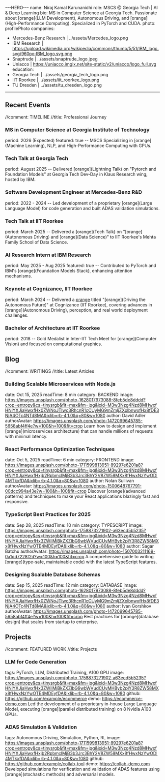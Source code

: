 ---HERO---
name: Niraj Kamal Karunanidhi
role: MSCS @ Georgia Tech | AI & Deep Learning
bio: MS in Computer Science at Georgia Tech. Passionate about [orange](LLM Development), Autonomous Driving, and [orange](High-Performance Computing). Specialized in PyTorch and CUDA. 
photo: profilePhoto
companies:
- Mercedes-Benz Research | ../assets/Mercedes_logo.png
- IBM Research | https://upload.wikimedia.org/wikipedia/commons/thumb/5/51/IBM_logo.svg/960px-IBM_logo.svg.png
- Snaptrude | ../assets/snaptrude_logo.jpeg
- Uniacco | https://uniacco.imgix.net/site-static/v2/uniacco/logo_full.svg
education:
- Georgia Tech | ../assets/georgia_tech_logo.png
- IIT Roorkee | ../assets/iit_roorkee_logo.png
- TU Dresden | ../assets/tu_dresden_logo.png

---

## Recent Events
//comment: TIMELINE
//title: Professional Journey

### MS in Computer Science at Georgia Institute of Technology
period: 2026 (Expected)
featured: true
 -- MSCS Specializing in [orange](Machine Learning), NLP, and High-Performance Computing with GPUs. 

### Tech Talk at Georgia Tech
period: August 2025
 -- Delivered [orange](Lightning Talk) on "Pytorch and Foundation Models" at Georgia Tech Dev-Day in Klaus Research wing, hosted by IBM.

### Software Development Engineer at Mercedes-Benz R&D
period: 2022 - 2024
 -- Led development of a proprietary [orange](Large Language Model) for code generation and built ADAS validation simulations. 

### Tech Talk at IIT Roorkee
period: March 2025
 -- Delivered a [orange](Tech Talk) on "[orange](Autonomous Driving) and [orange](Data Science)" to IIT Roorkee's Mehta Family School of Data Science.

### AI Research Intern at IBM Research
period: May 2025 - Aug 2025
featured: true
 -- Contributed to PyTorch and IBM's [orange](Foundation Models Stack), enhancing attention mechanisms. 

### Keynote at Cognizance, IIT Roorkee
period: March 2024
 -- Delivered a [orange](Keynote) titled "[orange](Driving the Autonomous Future)" at Cognizance (IIT Roorkee), covering advances in [orange](Autonomous Driving), perception, and real world deployment challenges.


### Bachelor of Architecture at IIT Roorkee
period: 2018
 -- Gold Medalist in Inter-IIT Tech Meet for [orange](Computer Vision) and focused on computational graphics. 

## Blog  
//comment: WRITINGS
//title: Latest Articles

### Building Scalable Microservices with Node.js
date: Oct 15, 2025
readTime: 8 min
category: BACKEND
image: https://images.unsplash.com/photo-1628017973088-8feb5de8dddd?crop=entropy&cs=tinysrgb&fit=max&fm=jpg&ixid=M3w3Nzg4Nzd8MHwxfHNlYXJjaHwxfHx0ZWNoJTIwc3RhcnR1cCUyMG9mZmljZXxlbnwxfHx8fDE3NjA4OTc4NTd8MA&ixlib=rb-4.1.0&q=80&w=1080
author: David Adler
authorAvatar: https://images.unsplash.com/photo-1472099645785-5658abf4ff4e?w=100&h=100&fit=crop
Learn how to design and implement [orange](microservices architecture) that can handle millions of requests with minimal latency.

### React Performance Optimization Techniques
date: Oct 5, 2025
readTime: 6 min
category: FRONTEND
image: https://images.unsplash.com/photo-1711599813951-89297e6201a8?crop=entropy&cs=tinysrgb&fit=max&fm=jpg&ixid=M3w3Nzg4Nzd8MHwxfHNlYXJjaHwxfHxjb2RpbmclMjB3b3Jrc3BhY2V8ZW58MXx8fHwxNzYwODI4MTkxfDA&ixlib=rb-4.1.0&q=80&w=1080
author: Nolan Sullivan
authorAvatar: https://images.unsplash.com/photo-1500648767791-00dcc994a43e?w=100&h=100&fit=crop
Discover [orange](advanced patterns) and techniques to make your React applications blazingly fast and responsive.

### TypeScript Best Practices for 2025
date: Sep 28, 2025
readTime: 10 min
category: TYPESCRIPT
image: https://images.unsplash.com/photo-1758873271902-a63ecd5b5235?crop=entropy&cs=tinysrgb&fit=max&fm=jpg&ixid=M3w3Nzg4Nzd8MHwxfHNlYXJjaHwxfHx3ZWIlMjBkZXZlbG9wbWVudCUyMHByb2plY3R8ZW58MXx8fHwxNzYwOTE4MDEyfDA&ixlib=rb-4.1.0&q=80&w=1080
author: Sagar Batchu
authorAvatar: https://images.unsplash.com/photo-1507003211169-0a1dd7228f2d?w=100&h=100&fit=crop
A comprehensive guide to writing [orange](type-safe, maintainable code) with the latest TypeScript features.

### Designing Scalable Database Schemas
date: Sep 15, 2025
readTime: 12 min
category: DATABASE
image: https://images.unsplash.com/photo-1628017973088-8feb5de8dddd?crop=entropy&cs=tinysrgb&fit=max&fm=jpg&ixid=M3w3Nzg4Nzd8MHwxfHNlYXJjaHwxfHx0ZWNoJTIwc3RhcnR1cCUyMG9mZmljZXxlbnwxfHx8fDE3NjA4OTc4NTd8MA&ixlib=rb-4.1.0&q=80&w=1080
author: Ivan Gorshkov
authorAvatar: https://images.unsplash.com/photo-1472099645785-5658abf4ff4e?w=100&h=100&fit=crop
Best practices for [orange](database design) that scales from startup to enterprise.

## Projects
//comment: FEATURED WORK
//title: Projects

### LLM for Code Generation
tags: PyTorch, LLM, Distributed Training, A100 GPU
image: https://images.unsplash.com/photo-1758873271902-a63ecd5b5235?crop=entropy&cs=tinysrgb&fit=max&fm=jpg&ixid=M3w3Nzg4Nzd8MHwxfHNlYXJjaHwxfHx3ZWIlMjBkZXZlbG9wbWVudCUyMHByb2plY3R8ZW58MXx8fHwxNzYwOTE4MDEyfDA&ixlib=rb-4.1.0&q=80&w=1080
github: https://github.com/example/ecommerce
demo: https://ecommerce-demo.com
Led the development of a proprietary in-house Large Language Model, executing [orange](parallel distributed training) on 8 Nvidia A100 GPUs. 

### ADAS Simulation & Validation
tags: Autonomous Driving, Simulation, Python, RL
image: https://images.unsplash.com/photo-1711599813951-89297e6201a8?crop=entropy&cs=tinysrgb&fit=max&fm=jpg&ixid=M3w3Nzg4Nzd8MHwxfHNlYXJjaHwxfHxjb2RpbmclMjB3b3Jrc3BhY2V8ZW58MXx8fHwxNzYwODI4MTkxfDA&ixlib=rb-4.1.0&q=80&w=1080
github: https://github.com/example/collab-tool
demo: https://collab-demo.com
Developed simulations for verification and validation of ADAS features using [orange](stochastic methods) and adversarial models. 


